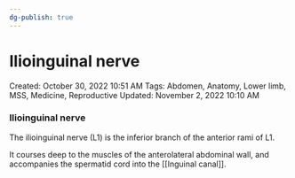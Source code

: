 ```yaml
---
dg-publish: true
---
```


# Ilioinguinal nerve

Created: October 30, 2022 10:51 AM
Tags: Abdomen, Anatomy, Lower limb, MSS, Medicine, Reproductive
Updated: November 2, 2022 10:10 AM

### Ilioinguinal nerve

The ilioinguinal nerve (L1) is the inferior branch of the anterior rami of L1. 

It courses deep to the muscles of the anterolateral abdominal wall, and accompanies the spermatid cord into the [[Inguinal canal]].